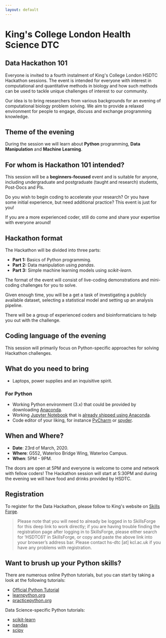 ```yaml
---
layout: default
---
```


# King's College London Health Science DTC

## Data Hackathon 101

Everyone is invited to a fourth instalment of King's College London HSDTC Hackathon sessions. The event is intended for everyone with interest in computational and quantitative methods in biology and how such methods can be used to tackle unique challenges of interest to our community.

Our idea is to bring researchers from various backgrounds for an evening of computational biology problem solving. We aim to provide a relaxed environment for people to engage, discuss and exchange programming knowledge.

## Theme of the evening

During the session we will learn about __Python__ programming, __Data Manipulation__ and __Machine Learning__.

## For whom is Hackathon 101 intended?

This session will be a __beginners-focused__ event and is suitable for anyone, including undergraduate and postgraduate (taught and research) students, Post-Docs and PIs. 

Do you wish to begin coding to accelerate your research? Or you have some initial experience, but need additional practice? This event is just for you! 

If you are a more experienced coder, still do come and share your expertise with everyone around!

## Hackathon format

The Hackathon will be divided into three parts:

- __Part 1:__ Basics of Python programming.
- __Part 2:__ Data manipulation using _pandas_.
- __Part 3:__ Simple machine learning models using _scikit-learn_.

The format of the event will consist of live-coding demonstrations and mini-coding challenges for you to solve. 

Given enough time, you will be a get a task of investigating a publicly available dataset, selecting a statistical model and setting up an analysis pipeline.

There will be a group of experienced coders and bioinformaticians to help you out with the challenge.

## Coding language of the evening

This session will primarily focus on Python-specific approaches for solving Hackathon challenges. 

## What do you need to bring

- Laptops, power supplies and an inquisitive spirit.

### For Python

- Working Python environment (3.x) that could be provided by downloading [Anaconda](https://www.anaconda.com/distribution/).
- Working [Jupyter Notebook](https://jupyter.org/index.html) that is [already shipped using Anaconda](https://jupyter.org/install).
- Code editor of your liking, for instance [PyCharm](https://www.jetbrains.com/pycharm/download/) or [spyder](https://www.spyder-ide.org/).

## When and Where?

- __Date__: 23rd of March, 2020.
- __Where__: G552, Waterloo Bridge Wing, Waterloo Campus.
- __When__: 5PM - 9PM.

The doors are open at 5PM  and everyone is welcome to come and network with fellow coders! The Hackathon session will start at 5:30PM and during the evening we will have food and drinks provided by HSDTC.

## Registration

To register for the Data Hackathon, please follow to King's website on [Skills Forge](https://training.kcl.ac.uk/kcl/#he/dev/eventDetails,;em,providerCode=HSDTC,providerOrgAlias=kcl,number=61).

> Please note that you will need to already be logged in to SkillsForge for this deep link to work directly; if you are having trouble finding the registration page after logging in to SkillsForge, please either search for ‘HSDTC61’ in SkillsForge, or copy and paste the above link into your browser’s address bar. Please contact hs-dtc [at] kcl.ac.uk if you have any problems with registration.

## Want to brush up your Python skills?

There are numerous online Python tutorials, but you can start by taking a look at the following tutorials:

- [Official Python Tutorial](https://docs.python.org/3/tutorial/index.html)
- [learnpython.org](https://www.learnpython.org/)
- [practicepython.org](https://www.practicepython.org/)

Data Science-specific Python tutorials:

- [scikit-learn](https://scikit-learn.org/stable/)
- [pandas](https://pandas.pydata.org/)
- [scipy](https://docs.scipy.org/doc/scipy/reference/)
